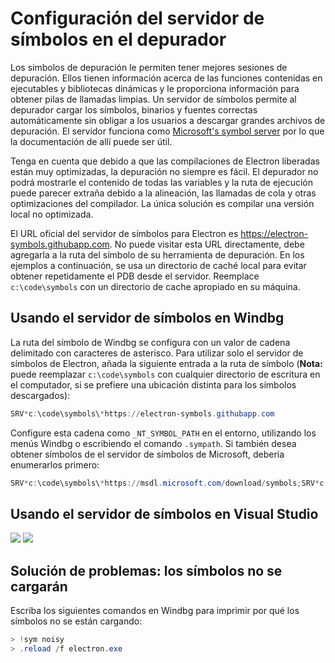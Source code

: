 # Configuración del servidor de símbolos en el depurador

Los símbolos de depuración le permiten tener mejores sesiones de depuración. Ellos tienen información acerca de las funciones contenidas en ejecutables y bibliotecas dinámicas y le proporciona información para obtener pilas de llamadas limpias. Un servidor de símbolos permite al depurador cargar los símbolos, binarios y fuentes correctas automáticamente sin obligar a los usuarios a descargar grandes archivos de depuración. El servidor funciona como [Microsoft's symbol server](https://support.microsoft.com/kb/311503) por lo que la documentación de allí puede ser útil.

Tenga en cuenta que debido a que las compilaciones de Electron liberadas están muy optimizadas, la depuración no siempre es fácil. El depurador no podrá mostrarle el contenido de todas las variables y la ruta de ejecución puede parecer extraña debido a la alineación, las llamadas de cola y otras optimizaciones del compilador. La única solución es compilar una versión local no optimizada.

El URL oficial del servidor de símbolos para Electron es https://electron-symbols.githubapp.com. No puede visitar esta URL directamente, debe agregarla a la ruta del símbolo de su herramienta de depuración. En los ejemplos a continuación, se usa un directorio de caché local para evitar obtener repetidamente el PDB desde el servidor. Reemplace `c:\code\symbols` con un directorio de cache apropiado en su máquina.

## Usando el servidor de símbolos en Windbg

La ruta del símbolo de Windbg se configura con un valor de cadena delimitado con caracteres de asterisco. Para utilizar solo el servidor de símbolos de Electron, añada la siguiente entrada a la ruta de símbolo (**Nota:** puede reemplazar `c:\code\symbols` con cualquier directorio de escritura en el computador, si se prefiere una ubicación distinta para los símbolos descargados):

```powershell
SRV*c:\code\symbols\*https://electron-symbols.githubapp.com
```

Configure esta cadena como `_NT_SYMBOL_PATH` en el entorno, utilizando los menús Windbg o escribiendo el comando `.sympath`. Si también desea obtener símbolos de el servidor de símbolos de Microsoft, debería enumerarlos primero:

```powershell
SRV*c:\code\symbols\*https://msdl.microsoft.com/download/symbols;SRV*c:\code\symbols\*https://electron-symbols.githubapp.com
```

## Usando el servidor de símbolos en Visual Studio

<img src='https://mdn.mozillademos.org/files/733/symbol-server-vc8express-menu.jpg' />
<img src='https://mdn.mozillademos.org/files/2497/2005_options.gif' />

## Solución de problemas: los símbolos no se cargarán

Escriba los siguientes comandos en Windbg para imprimir por qué los símbolos no se están cargando:

```powershell
> !sym noisy
> .reload /f electron.exe
```
